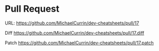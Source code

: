 # Pull Request

URL: https://github.com/MichaelCurrin/dev-cheatsheets/pull/17

Diff https://github.com/MichaelCurrin/dev-cheatsheets/pull/17.diff

Patch https://github.com/MichaelCurrin/dev-cheatsheets/pull/17.patch
